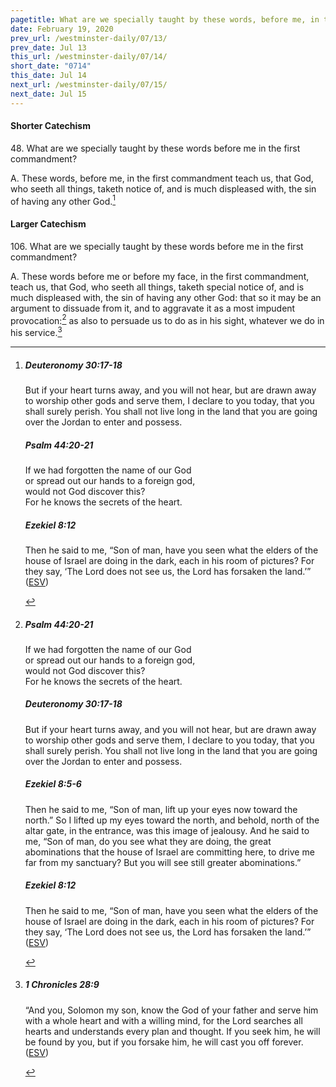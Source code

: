 ```yaml
---
pagetitle: What are we specially taught by these words, before me, in the first commandment?
date: February 19, 2020
prev_url: /westminster-daily/07/13/
prev_date: Jul 13
this_url: /westminster-daily/07/14/
short_date: "0714"
this_date: Jul 14
next_url: /westminster-daily/07/15/
next_date: Jul 15
---
```


#### Shorter Catechism

<span class="q">48.</span> What are we specially taught by these words before me in the first commandment?

<span class="q">A.</span> These words, before me, in the first commandment teach us, that God, who seeth all things, taketh notice of, and is much displeased with, the sin of having any other God.[^fnref:wsc1]


[^fnref:wsc1]: <div class="esv"><h5>Deuteronomy 30:17-18</h5> <div class="esv-text"><p id="p05030017.01-1">But if your heart turns away, and you will not hear, but are drawn away to worship other gods and serve them, I declare to you today, that you shall surely perish. You shall not live long in the land that you are going over the Jordan to enter and possess.</p> </div><h5>Psalm 44:20-21</h5> <div class="esv-text"><div class="block-indent"> <p class="line-group" id="p19044020.01-2">If we had forgotten the name of our God<br /> <span class="indent"></span>or spread out our hands to a foreign god,<br />  would not God discover this?<br /> <span class="indent"></span>For he knows the secrets of the heart.</p> </div> </div><h5>Ezekiel 8:12</h5> <div class="esv-text"><p id="p26008012.01-3">Then he said to me, &#8220;Son of man, have you seen what the elders of the house of Israel are doing in the dark, each in his room of pictures? For they say, &#8216;The <span class="small-caps">Lord</span> does not see us, the <span class="small-caps">Lord</span> has forsaken the land.&#8217;&#8221;  (<a href="http://www.esv.org" class="copyright">ESV</a>)</p> </div> </div>


#### Larger Catechism

<span class="q">106.</span> What are we specially taught by these words before me in the first commandment?

<span class="q">A.</span> These words before me or before my face, in the first commandment, teach us, that God, who seeth all things, taketh special notice of, and is much displeased with, the sin of having any other God: that so it may be an argument to dissuade from it, and to aggravate it as a most impudent provocation:[^fnref:wlc1] as also to persuade us to do as in his sight, whatever we do in his service.[^fnref:wlc2]


[^fnref:wlc1]: <div class="esv"><h5>Psalm 44:20-21</h5> <div class="esv-text"><div class="block-indent"> <p class="line-group" id="p19044020.01-1">If we had forgotten the name of our God<br /> <span class="indent"></span>or spread out our hands to a foreign god,<br />  would not God discover this?<br /> <span class="indent"></span>For he knows the secrets of the heart.</p> </div> </div><h5>Deuteronomy 30:17-18</h5> <div class="esv-text"><p id="p05030017.01-2">But if your heart turns away, and you will not hear, but are drawn away to worship other gods and serve them, I declare to you today, that you shall surely perish. You shall not live long in the land that you are going over the Jordan to enter and possess.</p> </div><h5>Ezekiel 8:5-6</h5> <div class="esv-text"><p id="p26008005.01-3">Then he said to me, &#8220;Son of man, lift up your eyes now toward the north.&#8221; So I lifted up my eyes toward the north, and behold, north of the altar gate, in the entrance, was this image of jealousy. And he said to me, &#8220;Son of man, do you see what they are doing, the great abominations that the house of Israel are committing here, to drive me far from my sanctuary? But you will see still greater abominations.&#8221;</p> </div><h5>Ezekiel 8:12</h5> <div class="esv-text"><p id="p26008012.01-4">Then he said to me, &#8220;Son of man, have you seen what the elders of the house of Israel are doing in the dark, each in his room of pictures? For they say, &#8216;The <span class="small-caps">Lord</span> does not see us, the <span class="small-caps">Lord</span> has forsaken the land.&#8217;&#8221;  (<a href="http://www.esv.org" class="copyright">ESV</a>)</p> </div> </div>

[^fnref:wlc2]: <div class="esv"><h5>1 Chronicles 28:9</h5> <div class="esv-text"> <p id="p13028009.05-1">&#8220;And you, Solomon my son, know the God of your father and serve him with a whole heart and with a willing mind, for the <span class="small-caps">Lord</span> searches all hearts and understands every plan and thought. If you seek him, he will be found by you, but if you forsake him, he will cast you off forever.  (<a href="http://www.esv.org" class="copyright">ESV</a>)</p> </div> </div>

